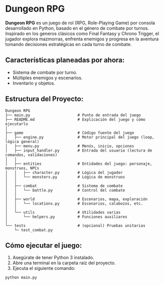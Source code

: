 # Dungeon RPG

**Dungeon RPG** es un juego de rol (RPG, Role-Playing Game) por consola desarrollado en Python, basado en el género de combate por turnos. Inspirado en los generos clásicos como Final Fantasy y Chrono Trigger, el jugador explora mazmorras, enfrenta enemigos y progresa en la aventura tomando decisiones estratégicas en cada turno de combate.

## Características planeadas por ahora:

- Sistema de combate por turno.
- Múltiples enemigos y escenarios.
- Inventario y objetos.

## Estructura del Proyecto:

```
Dungeon RPG
├── main.py                     # Punto de entrada del juego                  
├── README.md                   # Explicación del juego y cómo ejecutarlo
│
├── game                        # Código fuente del juego
│   ├── engine.py               # Motor principal del juego (loop, lógica general)
│   ├── menu.py                 # Menús, inicio, opciones
│   ├── input_handler.py        # Entrada del usuario (lectura de comandos, validaciones)
│   │
│   ├── entities                # Entidades del juego: personaje, monstruos, NPCs
│   │   ├── character.py        # Lógica del jugador
│   │   └── monsters.py         # Lógica de monstruos
│   │
│   ├── combat                  # Sistema de combate
│   │   └── battle.py           # Control del combate
│   │
│   ├── world                   # Escenarios, mapa, exploración
│   │   └── locations.py        # Escenarios, calabozos, etc.
│   │
│   └── utils                   # Utilidades varias
│       └── helpers.py          # Funciones auxiliares
│
└── tests                       # (opcional) Pruebas unitarias
    └─ test_combat.py
```


## Cómo ejecutar el juego:

1. Asegúrate de tener Python 3 instalado.
2. Abre una terminal en la carpeta raíz del proyecto.
3. Ejecuta el siguiente comando:

```bash
python main.py
```